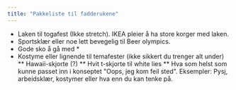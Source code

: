 ```yaml
---
title: "Pakkeliste til fadderukene"
---
```


* Laken til togafest (Ikke stretch). IKEA pleier å ha store korger med laken.
* Sportsklær eller noe lett bevegelig til Beer olympics.
* Gode sko å gå med *
* Kostyme eller lignende til temafester (ikke sikkert du trenger alt under)
  ** Hawaii-skjorte (?)
  ** Hvit t-skjorte til white lies
  ** Hva som helst som kunne passet inn i konseptet "Oops, jeg kom feil sted". Eksempler: Pysj, arbeidsklær, kostymer eller hva enn du kan tenke på.